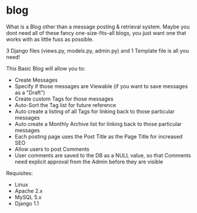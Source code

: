 blog
====

What is a Blog other than a message posting & retrieval system. Maybe you dont need all of these fancy one-size-fits-all blogs, you just want one that works with as little fuss as possible.

3 Django files (views.py, models.py, admin.py) and 1 Template file is all you need!

This Basic Blog will allow you to:
* Create Messages
* Specify if those messages are Viewable (if you want to save messages as a "Draft")
* Create custom Tags for those messages
* Auto-Sort the Tag list for future reference
* Auto create a listing of all Tags for linking back to those particular messages
* Auto create a Monthly Archive list for linking back to those particular messages
* Each posting page uses the Post Title as the Page Title for increased SEO
* Allow users to post Comments
* User comments are saved to the DB as a NULL value, so that Comments need explicit approval from the Admin before they are visible

Requisites:
* Linux
* Apache 2.x
* MySQL 5.x
* Django 1.1 
